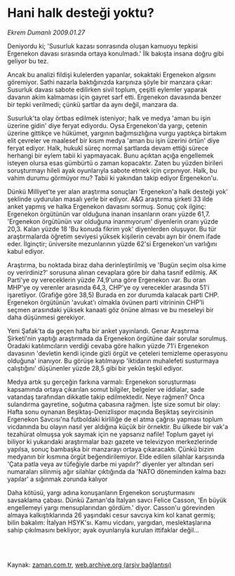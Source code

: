 # Hani halk desteği yoktu?

*Ekrem Dumanlı 2009.01.27*

<td class="columnist-detail">
<p>Deniyordu ki; 'Susurluk kazası sonrasında oluşan kamuoyu tepkisi Ergenekon davası sırasında ortaya konulmadı.' İlk bakışta insana doğru gibi geliyor bu tez.</p>
<p>
<div id="haberMetinDiv">
<p>Ancak bu analizi fildişi kulelerden yapanlar, sokaktaki Ergenekon algısını göremiyor. Sathi nazarla baktığınızda karşınıza şöyle bir manzara çıkar: Susurluk davası sabote edilirken sivil toplum, çeşitli eylemler yaparak davanın akim kalmaması için gayret sarf etti. Ergenekon davasında benzer bir tepki verilmedi; çünkü şartlar da aynı değil, manzara da. 
<p> Susurluk'ta olay örtbas edilmek isteniyor; halk ve medya 'aman bu işin üzerine gidin' diye feryat ediyordu. Oysa Ergenekon'da yargı, çetenin üzerine gittikçe ve hükümet, yargının bağımsızlığına vurgu yaptıkça birtakım elit çevreler ve maalesef bir kısım medya 'aman bu işin üzerini örtün' diye feryat ediyor. Halk, hukukî süreç normal şartlarda devam ettiği sürece herhangi bir eylem tabii ki yapmayacak. Bunu açıktan açığa engellemek isteyen olursa esas gümbürtü o zaman kopacaktır. Zaten bu yüzden birileri soruşturmayı hileli ayak oyunlarıyla sabote etmek için çırpınıyor. Halk, bu vahim durumu görmüyor mu? Tabii ki yakından takip ediyor Ergenekon'u. 
<p>Dünkü Milliyet'te yer alan araştırma sonuçları 'Ergenekon'a halk desteği yok' şeklinde uydurulan masalı yerle bir ediyor. A&amp;G araştırma şirketi 33 ilde anket yapmış ve halka Ergenekon davasını sormuş. Sonuç çok ilginç: Ergenekon örgütünün var olduğuna inanan insanların oranı yüzde 61,7. 'Ergenekon örgütünün var olduğuna inanmıyorum' diyenlerin oranı yüzde 20,3. Kalan yüzde 18 'Bu konuda fikrim yok' diyenlerden oluşuyor. Bu tür araştırmalarda öğretim seviyesi yüksek kişilerin cevabı ayrı bir önem ifade eder. İlginçtir; üniversite mezunlarının yüzde 62'si Ergenekon'un varlığını kabul ediyor. 
<p>Araştırma, bu noktada biraz daha derinleştirilmiş ve 'Bugün seçim olsa kime oy verirdiniz?' sorusuna alınan cevaplara göre bir daha tasnif edilmiş. AK Parti'ye oy vereceklerin yüzde 74,9'una göre Ergenekon var. Bu oran MHP'ye oy verenler arasında 64,3, CHP'ye oy verecekler arasında 51'i işaretliyor. (Grafiğe göre 38,5) Burada en zor durumda kalacak parti CHP. Ergenekon örgütünün 'avukat'ı olmakla övünen parti vitrininin CHP'li seçmen arasındaki yüksek kanaati göz önüne alması ve bu meseleyi bir daha düşünmesi gerekiyor. 
<p>Yeni Şafak'ta da geçen hafta bir anket yayınlandı. Genar Araştırma Şirketi'nin yaptığı araştırmada da Ergenekon örgütüne dair sorular sorulmuş. Oradaki katılımcıların verdiği cevaba göre halkın yüzde 71'i Ergenekon davasının 'devletin kendi içinde gizli örgüt ve çeteleri temizleme operasyonu olduğuna' inanıyor. Bu görüşe katılmayıp 'iktidarın muhalefeti susturmaya çalıştığını' düşünenler yüzde 28,5 gibi bir yekûn teşkil ediyor. 
<p>Medya artık şu gerçeğin farkına varmalı: Ergenekon soruşturması kapsamında ortaya çıkarılan somut bilgiler, belgeler ve iddialar, sade vatandaş tarafından dikkatle takip edilmektedir. Neye rağmen? Onca sulandırma gayretine, soğutma çabasına rağmen. İşte size somut bir olay: Hafta sonu oynanan Beşiktaş-Denizlispor maçında Beşiktaş seyircisinin Ergenekon Savcısı'na futboldaki kirliliğe de el atma çağrısı yapması toplum vicdanında bu olayın nasıl yer aldığına küçük bir örnektir. Bu ülkede bir vak'a tezahürat olmuşsa yok saymak için ne yapsanız nafile! Toplum gayet iyi biliyor ki yukarıdaki araştırmalar bazı gazete ve televizyon merkezlerinde yapılsa, sonuç bambaşka bir manzarayı ortaya çıkaracaktı. Çünkü bizim medyanın bir kısmına örgüt beğendirilemiyor. Elde edilen silahlar karşısında 'Çata patla veya av tüfeğiyle darbe mi yapılır?' diyenler yer altından seri numaraları silinmiş ağır silahlar çıktığında da 'NATO döneminden kalma bazı yapılar' a sığınmak zorunda kalıyor
<p>Daha kötüsü, yargı adına konuşanların Ergenekon soruşturmasını savsaklama çabası. Dünkü Zaman'da İtalyan savcı Felice Casson, 'En büyük engellemeyi yargı mensuplarından gördüm.' diyor. Casson'u görevinden almaya kalkıştıklarında 26 yaşındaki cesur savcıya kim kol kanat germiş; bilin bakalım: İtalyan HSYK'sı. Kamu vicdanı, yargıdan, meslektaşlarına sahip çıkılmasını bekliyor; ayak oyunlarıyla kurulan ittifaklar değil...
<p>
<p></p></p></p></p></p></p></p></p></p></div>
</p>


<p><br>
		 </br></p></td>

Kaynak: [zaman.com.tr](http://zaman.com.tr/yazar.do?yazino=808539), [web.archive.org (arşiv bağlantısı)](http://web.archive.org/web/20120405234302/http://www.zaman.com.tr:80/yazar.do?yazino=808539)
